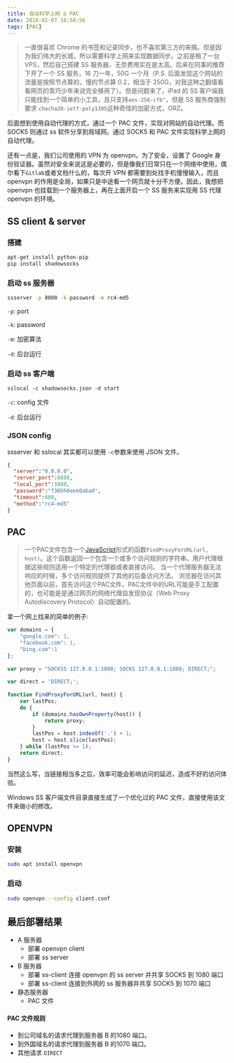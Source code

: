 ```yaml
---
title: 自动科学上网 & PAC 
date: 2018-02-07 16:58:56
tags: [PAC]
---
```




>   一直很喜欢 Chrome 的书签和记录同步，也不喜欢第三方的来搞。但是因为我们伟大的长城，所以需要科学上网来实现数据同步。之前是租了一台 VPS，然后自己搭建 SS 服务器，无奈费用实在是太高。后来在同事的推荐下开了一个 SS 服务，16 刀一年，50G 一个月（P.S. 后面发现这个网站的流量是按照节点算的，慢的节点算 0.2，相当于 250G，对我这种之翻墙看看网页的乖巧少年来说完全够用了）。但是问题来了，iPad 的 SS 客户端我只能找到一个简单的小工具，且只支持`aes-256-cfb"`，但是 SS 服务商强制要求 `chacha20-ietf-poly1305`这种奇怪的加密方式，ORZ。



后面想到使用自动代理的方式，通过一个 PAC 文件，实现对网站的自动代理。而 SOCK5 则通过 ss 软件分享到局域网。通过 SOCK5 和 PAC 文件实现科学上网的自动代理。

还有一点是，我们公司使用的 VPN 为 openvpn。为了安全，设置了 Google 身份验证器。虽然对安全来说这是必要的，但是像我们日常只在一个网络中使用，偶尔看下`Gitlab`或者文档什么的，每次开 VPN 都需要到处找手机慢慢输入，而且 openvpn 的作用是全局，如果只是中途看一个网页就十分不方便。因此，我想把 openvpn 也挂载到一个服务器上，再在上面开启一个 SS 服务来实现用 SS 代理 openvpn 的环境。



## SS client & server

### 搭建

```bash
apt-get install python-pip
pip install shadowsocks
```



### 启动 ss 服务器

```sh
ssserver -p 8000 -k password -m rc4-md5
```

`-p`: port

`-k`:  password

`-m`: 加密算法

`-d`: 后台运行

### 启动 ss 客户端

```Sh
sslocal -c shadowsocks.json -d start
```

`-c`: config 文件

`-d`: 后台运行



### JSON config

ssserver 和 sslocal 其实都可以使用 `-c`参数来使用 JSON 文件。

```json
{
  "server":"0.0.0.0", 
  "server_port":8888, 
  "local_port":1080, 
  "password":"f36hh0eee0abad", 
  "timeout":600, 
  "method":"rc4-md5" 
}
```

## PAC

> 一个PAC文件包含一个[JavaScript](https://baike.baidu.com/item/JavaScript)形式的函数`FindProxyForURL(url, host)`。这个函数返回一个包含一个或多个访问规则的字符串。用户代理根据这些规则适用一个特定的代理器或者直接访问。 当一个代理服务器无法响应的时候，多个访问规则提供了其他的后备访问方法。 浏览器在访问其他页面以前，首先访问这个PAC文件。PAC文件中的URL可能是手工配置的，也可能是是通过网页的网络代理自发现协议（Web Proxy Autodiscovery Protocol）自动配置的。

拿一个网上找来的简单的例子:

```js
var domains = {
    "google.com": 1,
    "facebook.com": 1,
    "bing.com":1
};
 
var proxy = "SOCKS5 127.0.0.1:1080; SOCKS 127.0.0.1:1080; DIRECT;";
 
var direct = 'DIRECT;';
 
function FindProxyForURL(url, host) {
    var lastPos;
    do {
        if (domains.hasOwnProperty(host)) {
            return proxy;
        }
        lastPos = host.indexOf('.') + 1;
        host = host.slice(lastPos);
    } while (lastPos >= 1);
    return direct;
}
```

当然这么写，当链接相当多之后，效率可能会影响访问的延迟，造成不好的访问体验。

Windows SS 客户端文件目录直接生成了一个优化过的 PAC 文件，直接使用该文件来做小的修改。

## OPENVPN

### 安装

```sh
sudo apt install openvpn
```

### 启动

```sh
sudo openvpn --config client.conf
```

## 最后部署结果

* A 服务器
  * 部署 openvpn client
  * 部署 ss server
* B 服务器
  * 部署 ss-client 连接 openvpn 的 ss server 并共享 SOCK5 到 1080 端口
  * 部署 ss-client 连接到外网的 ss 服务器并共享 SOCK5 到 1070 端口
* 静态服务器
  * PAC 文件



#### PAC 文件规则

* 到公司域名的请求代理到服务器 B 的1080 端口。
* 到外国域名的请求代理到服务器 B 的1070 端口。
* 其他请求 `DIRECT`





